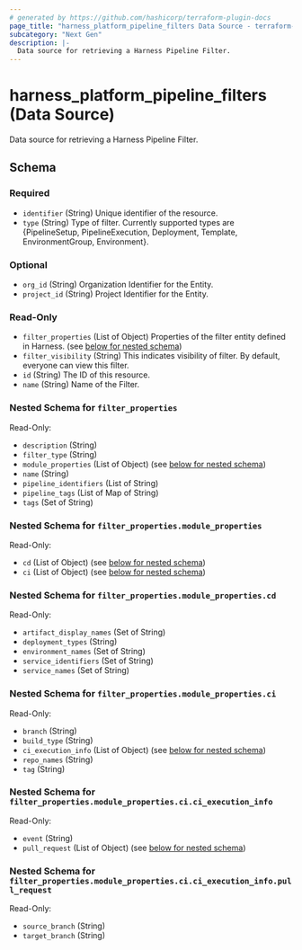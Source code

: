 ```yaml
---
# generated by https://github.com/hashicorp/terraform-plugin-docs
page_title: "harness_platform_pipeline_filters Data Source - terraform-provider-harness"
subcategory: "Next Gen"
description: |-
  Data source for retrieving a Harness Pipeline Filter.
---
```


# harness_platform_pipeline_filters (Data Source)

Data source for retrieving a Harness Pipeline Filter.



<!-- schema generated by tfplugindocs -->
## Schema

### Required

- `identifier` (String) Unique identifier of the resource.
- `type` (String) Type of filter. Currently supported types are {PipelineSetup, PipelineExecution, Deployment, Template, EnvironmentGroup, Environment}.

### Optional

- `org_id` (String) Organization Identifier for the Entity.
- `project_id` (String) Project Identifier for the Entity.

### Read-Only

- `filter_properties` (List of Object) Properties of the filter entity defined in Harness. (see [below for nested schema](#nestedatt--filter_properties))
- `filter_visibility` (String) This indicates visibility of filter. By default, everyone can view this filter.
- `id` (String) The ID of this resource.
- `name` (String) Name of the Filter.

<a id="nestedatt--filter_properties"></a>
### Nested Schema for `filter_properties`

Read-Only:

- `description` (String)
- `filter_type` (String)
- `module_properties` (List of Object) (see [below for nested schema](#nestedobjatt--filter_properties--module_properties))
- `name` (String)
- `pipeline_identifiers` (List of String)
- `pipeline_tags` (List of Map of String)
- `tags` (Set of String)

<a id="nestedobjatt--filter_properties--module_properties"></a>
### Nested Schema for `filter_properties.module_properties`

Read-Only:

- `cd` (List of Object) (see [below for nested schema](#nestedobjatt--filter_properties--module_properties--cd))
- `ci` (List of Object) (see [below for nested schema](#nestedobjatt--filter_properties--module_properties--ci))

<a id="nestedobjatt--filter_properties--module_properties--cd"></a>
### Nested Schema for `filter_properties.module_properties.cd`

Read-Only:

- `artifact_display_names` (Set of String)
- `deployment_types` (String)
- `environment_names` (Set of String)
- `service_identifiers` (Set of String)
- `service_names` (Set of String)


<a id="nestedobjatt--filter_properties--module_properties--ci"></a>
### Nested Schema for `filter_properties.module_properties.ci`

Read-Only:

- `branch` (String)
- `build_type` (String)
- `ci_execution_info` (List of Object) (see [below for nested schema](#nestedobjatt--filter_properties--module_properties--ci--ci_execution_info))
- `repo_names` (String)
- `tag` (String)

<a id="nestedobjatt--filter_properties--module_properties--ci--ci_execution_info"></a>
### Nested Schema for `filter_properties.module_properties.ci.ci_execution_info`

Read-Only:

- `event` (String)
- `pull_request` (List of Object) (see [below for nested schema](#nestedobjatt--filter_properties--module_properties--ci--ci_execution_info--pull_request))

<a id="nestedobjatt--filter_properties--module_properties--ci--ci_execution_info--pull_request"></a>
### Nested Schema for `filter_properties.module_properties.ci.ci_execution_info.pull_request`

Read-Only:

- `source_branch` (String)
- `target_branch` (String)
